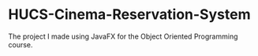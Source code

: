 # HUCS-Cinema-Reservation-System
The project I made using JavaFX for the Object Oriented Programming course.
